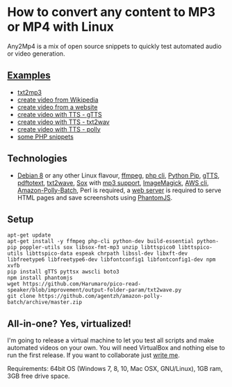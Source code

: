 # How to convert any content to MP3 or MP4 with Linux

Any2Mp4 is a mix of open source snippets to quickly test automated audio or video generation.

## [Examples](https://github.com/fabriziosalmi/any-to-mp4/tree/master/examples)

- [txt2mp3](https://github.com/fabriziosalmi/any-to-mp4/tree/master/examples/txt2mp3)
- [create video from Wikipedia](https://github.com/fabriziosalmi/any-to-mp4/tree/master/examples/create_video_from_Wikipedia)
- [create video from a website](https://github.com/fabriziosalmi/any-to-mp4/tree/master/examples/create_movie_from_website)
- [create video with TTS - gTTS](https://github.com/fabriziosalmi/any-to-mp4/tree/master/examples/create_video_with_TTS_GoogleTTS)
- [create video with TTS - txt2wav](https://github.com/fabriziosalmi/any-to-mp4/tree/master/examples/create_video_with_TTS_txt2wav)
- [create video with TTS - polly](https://github.com/fabriziosalmi/any-to-mp4/tree/master/examples/long_txt_to_video_with_TTS_polly)
- [some PHP snippets](https://github.com/fabriziosalmi/any-to-mp4/blob/master/snippets.md)

## Technologies

- [Debian 8](https://www.debian.org) or any other Linux flavour, [ffmpeg](https://www.ffmpeg.org/), [php cli](http://php.net/manual/en/features.commandline.php), [Python Pip](https://pypi.python.org/pypi/pip), [gTTS](https://github.com/pndurette/gTTS), [pdftotext](https://linux.die.net/man/1/pdftotext), [txt2wave](https://github.com/Harumaro/pico-read-speaker/blob/improvement/output-folder-param/txt2wave.py), [Sox](http://sox.sourceforge.net/) with [mp3 support](https://superuser.com/questions/421153/how-to-add-a-mp3-handler-to-sox/421168), [ImageMagick](https://www.imagemagick.org/script/index.php), [AWS cli](https://aws.amazon.com/it/blogs/aws/polly-text-to-speech-in-47-voices-and-24-languages/), [Amazon-Polly-Batch](https://github.com/agentzh/amazon-polly-batch), Perl is required, a [web server](https://nginx.org/en/) is required to serve HTML pages and save screenshots using [PhantomJS](http://phantomjs.org/).

## Setup

```
apt-get update
apt-get install -y ffmpeg php-cli python-dev build-essential python-pip poppler-utils sox libsox-fmt-mp3 unzip libttspico0 libttspico-utils libttspico-data espeak chrpath libssl-dev libxft-dev libfreetype6 libfreetype6-dev libfontconfig1 libfontconfig1-dev npm xvfb
pip install gTTS pyttsx awscli boto3
npm install phantomjs
wget https://github.com/Harumaro/pico-read-speaker/blob/improvement/output-folder-param/txt2wave.py
git clone https://github.com/agentzh/amazon-polly-batch/archive/master.zip
```

## All-in-one? Yes, virtualized!

I'm going to release a virtual machine to let you test all scripts and make automated videos on your own. You will need VirtualBox and nothing else to run the first release.
If you want to collaborate just [write me](mailto:fabrizio.salmi@gmail.com).

Requirements: 64bit OS (Windows 7, 8, 10, Mac OSX, GNU/Linux), 1GB ram, 3GB free drive space.
